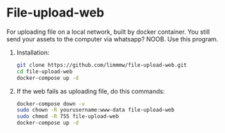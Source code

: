 # File-upload-web

For uploading file on a local network, built by docker container. You still send your assets to the computer via whatsapp? NOOB. Use this program.

1. Installation:
   ```bash
   git clone https://github.com/limmmw/file-upload-web.git
   cd file-upload-web
   docker-compose up -d

2. If the web fails as uploading file, do this commands:
   ```bash
   docker-compose down -v
   sudo chown -R yourusername:www-data file-upload-web
   sudo chmod -R 755 file-upload-web
   docker-compose up -d